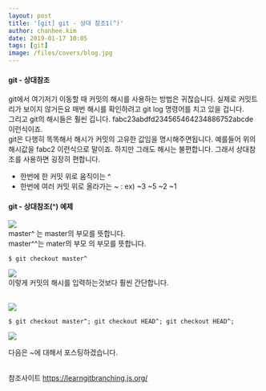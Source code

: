 ```yaml
---
layout: post
title: '[git] git - 상대 참조1(^)'
author: chanhee.kim
date: 2019-01-17 10:05
tags: [git]
image: /files/covers/blog.jpg
---
```


#### git - 상대참조
git에서 여기저기 이동할 때 커밋의 해시를 사용하는 방법은 귀찮습니다. 실제로 커밋트리가 보이지 않거든요
매번 해시를 확인하려고 git log 명령어를 치고 있을 겁니다.<br>
그리고 git의 해시들은 훨씬 깁니다. fabc23abdfd234565464234886752abcde 이런식이죠.<br>
git은 다행히 똑똑해서 해시가 커밋의 고유한 값임을 명시해주면됩니다. 예를들어 위의 해시값을 fabc2 이런식으로 말이죠. 하지만 그래도 해시는 불편합니다. 그래서 상대참조를 사용하면 굉장히 편합니다.

- 한번에 한 커밋 위로 움직이는 ^
- 한번에 여러 커밋 위로 올라가는 ~<num> : ex) ~3 ~5 ~2 ~1

#### git - 상대참조(^) 예제
<img src="{{ site.baseurl }}/assets/images/git/refs1.JPG"><br>
master^ 는 master의 부모를 뜻합니다.<br>
master^^는 mater의 부모 의 부모를 뜻합니다.<br>
``` linux
$ git checkout master^
```
<img src="{{ site.baseurl }}/assets/images/git/refs2.JPG"><br>
이렇게 커밋의 해시를 입력하는것보다 훨씬 간단합니다.<br><br>

<img src="{{ site.baseurl }}/assets/images/git/refs3.JPG"><br>
``` linux
$ git checkout master^; git checkout HEAD^; git checkout HEAD^;
```
<img src="{{ site.baseurl }}/assets/images/git/refs4.JPG"><br>

다음은 ~에 대해서 포스팅하겠습니다.

<br>
참조사이트
<a href="https://learngitbranching.js.org/">https://learngitbranching.js.org/</a>
